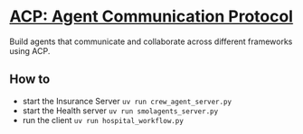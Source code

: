 # [ACP: Agent Communication Protocol](https://learn.deeplearning.ai/courses/acp-agent-communication-protocol)

Build agents that communicate and collaborate across different frameworks using ACP.

## How to

- start the Insurance Server `uv run crew_agent_server.py`
- start the Health server `uv run smolagents_server.py`
- run the client `uv run hospital_workflow.py`
